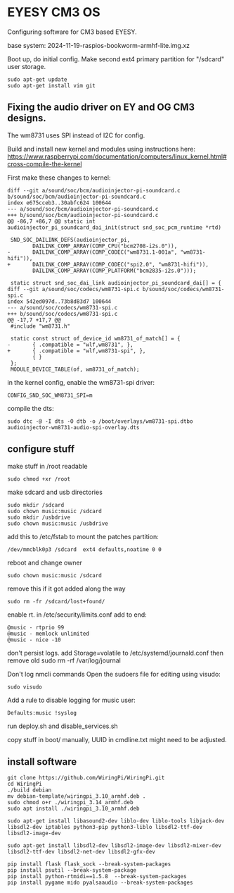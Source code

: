 # EYESY CM3 OS 

Configuring software for CM3 based EYESY.

base system: 2024-11-19-raspios-bookworm-armhf-lite.img.xz

Boot up, do initial config. Make second ext4 primary partition for "/sdcard" user storage.

    sudo apt-get update
    sudo apt-get install vim git

## Fixing the audio driver on EY and OG CM3 designs.

The wm8731 uses SPI instead of I2C for config. 

Build and install new kernel and modules using instructions here: https://www.raspberrypi.com/documentation/computers/linux_kernel.html#cross-compile-the-kernel

First make these changes to kernel:

```
diff --git a/sound/soc/bcm/audioinjector-pi-soundcard.c b/sound/soc/bcm/audioinjector-pi-soundcard.c
index e675cceb3..30abfc624 100644
--- a/sound/soc/bcm/audioinjector-pi-soundcard.c
+++ b/sound/soc/bcm/audioinjector-pi-soundcard.c
@@ -86,7 +86,7 @@ static int audioinjector_pi_soundcard_dai_init(struct snd_soc_pcm_runtime *rtd)
 
 SND_SOC_DAILINK_DEFS(audioinjector_pi,
        DAILINK_COMP_ARRAY(COMP_CPU("bcm2708-i2s.0")),
-       DAILINK_COMP_ARRAY(COMP_CODEC("wm8731.1-001a", "wm8731-hifi")),
+       DAILINK_COMP_ARRAY(COMP_CODEC("spi2.0", "wm8731-hifi")),
        DAILINK_COMP_ARRAY(COMP_PLATFORM("bcm2835-i2s.0")));
 
 static struct snd_soc_dai_link audioinjector_pi_soundcard_dai[] = {
diff --git a/sound/soc/codecs/wm8731-spi.c b/sound/soc/codecs/wm8731-spi.c
index 542ed097d..73b8d83d7 100644
--- a/sound/soc/codecs/wm8731-spi.c
+++ b/sound/soc/codecs/wm8731-spi.c
@@ -17,7 +17,7 @@
 #include "wm8731.h"
 
 static const struct of_device_id wm8731_of_match[] = {
-       { .compatible = "wlf,wm8731", },
+       { .compatible = "wlf,wm8731-spi", },
        { }
 };
 MODULE_DEVICE_TABLE(of, wm8731_of_match);

```

in the kernel config, enable the wm8731-spi driver:

```
CONFIG_SND_SOC_WM8731_SPI=m
```

compile the dts:

```
sudo dtc -@ -I dts -O dtb -o /boot/overlays/wm8731-spi.dtbo audioinjector-wm8731-audio-spi-overlay.dts
```

## configure stuff

make stuff in /root readable

    sudo chmod +xr /root

make sdcard and usb directories

    sudo mkdir /sdcard
    sudo chown music:music /sdcard
    sudo mkdir /usbdrive
    sudo chown music:music /usbdrive

add this to /etc/fstab to mount the patches partition:

    /dev/mmcblk0p3 /sdcard  ext4 defaults,noatime 0 0

reboot and change owner

    sudo chown music:music /sdcard 

remove this if it got added along the way

    sudo rm -fr /sdcard/lost+found/

enable rt. in /etc/security/limits.conf add to end:

    @music - rtprio 99
    @music - memlock unlimited
    @music - nice -10


don't persist logs. add Storage=volatile to /etc/systemd/journald.conf then remove old sudo rm -rf /var/log/journal

Don't log nmcli commands Open the sudoers file for editing using visudo:

    sudo visudo

Add a rule to disable logging for music user:

    Defaults:music !syslog

run deploy.sh and disable_services.sh

copy stuff in boot/ manually, UUID in cmdline.txt might need to be adjusted.

## install software

    git clone https://github.com/WiringPi/WiringPi.git
    cd WiringPi
    ./build debian
    mv debian-template/wiringpi_3.10_armhf.deb .
    sudo chmod o+r ./wiringpi_3.14_armhf.deb
    sudo apt install ./wiringpi_3.10_armhf.deb

    sudo apt-get install libasound2-dev liblo-dev liblo-tools libjack-dev libsdl2-dev iptables python3-pip python3-liblo libsdl2-ttf-dev libsdl2-image-dev

    sudo apt-get install libsdl2-dev libsdl2-image-dev libsdl2-mixer-dev libsdl2-ttf-dev libsdl2-net-dev libsdl2-gfx-dev

    pip install flask flask_sock --break-system-packages
    pip install psutil --break-system-package
    pip install python-rtmidi==1.5.8  --break-system-packages
    pip install pygame mido pyalsaaudio --break-system-packages
